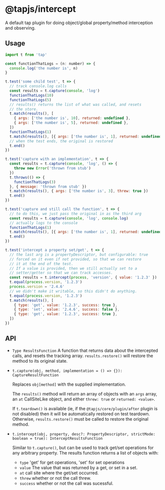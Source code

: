 # @tapjs/intercept

A default tap plugin for doing object/global property/method
interception and observing.

## Usage

```js
import t from 'tap'

const functionThatLogs = (n: number) => {
  console.log('the number is', n)
}

t.test('some child test', t => {
  // track console.log calls
  const results = t.capture(console, 'log')
  functionThatLogs(10)
  functionThatLogs(5)
  // results() returns the list of what was called, and resets
  // the store.
  t.match(results(), [
    { args: ['the number is', 10], returned: undefined },
    { args: ['the number is', 5], returned: undefined },
  ])
  functionThatLogs(1)
  t.match(results(), [{ args: ['the number is', 1], returned: undefined }])
  // when the test ends, the original is restored
  t.end()
})

t.test('capture with an implementation', t => {
  const results = t.capture(console, 'log', () => {
    throw new Error('thrown from stub')
  })
  t.throws(() => {
    functionThatLogs(3)
  }, { message: 'thrown from stub' })
  t.match(results(), { args: ['the number is', 3], threw: true })
  t.end()
})

t.test('capture and still call the function', t => {
  // to do this, we just pass the original in as the third arg
  const results = t.capture(console, 'log', console.log)
  // actually logs to the console
  functionThatLogs(1)
  t.match(results(), [{ args: ['the number is', 1], returned: undefined }])
  t.end()
})

t.test('intercept a property set/get', t => {
  // the last arg is a propertyDescriptor, but configurable: true
  // forced on it even if not provided, so that we can restore
  // it at the end of the test.
  // If a value is provided, then we still actually set to a
  // setter/getter so that we can track accesses.
  const results = t.intercept(process, 'version', { value: '1.2.3' })
  t.equal(process.version, '1.2.3')
  process.version = '2.4.6'
  // we didn't make it writable, so this didn't do anything.
  t.equal(process.version, '1.2.3')
  t.match(results(), [
    { type: 'get', value: '1.2.3', success: true },
    { type: 'set', value: '2.4.6', success: false },
    { type: 'get', value: '1.2.3', success: true },
  ])
})
```

## API

- `Type ResultsFunction` A function that returns data about the
  intercepted calls, and resets the tracking array.
  `results.restore()` will restore the method to its original
  state.

- `t.capture(obj, method, implementation = () => {}): CaptureResultFunction`

    Replaces `obj[method]` with the supplied implementation.

    The `results()` method will return an array of objects with
    an `args` array, an `at` CallSiteLike object, and either
    `threw: true` or `returned: <value>`.

    If `t.teardown()` is available (ie, if the
    `@tapjs/core/plugin/after` plugin is not disabled) then it
    will be automatically restored on test teardown.  Otherwise,
    `results.restore()` must be called to restore the original
    method.

- `t.intercept(obj, property, desc?: PropertyDescriptor, strictMode: boolean = true): InterceptResultsFunction`

    Similar to `t.capture()`, but can be used to track get/set
    operations for any arbitrary property.  The results function
    returns a list of objects with:

    - `type` 'get' for get operations, 'set' for set operations
    - `value` The value that was returned by a get, or set in a
      set.
    - `at` call site where the get/set occurred.
    - `threw` whether or not the call threw.
    - `success` whether or not the call was sucessful.
